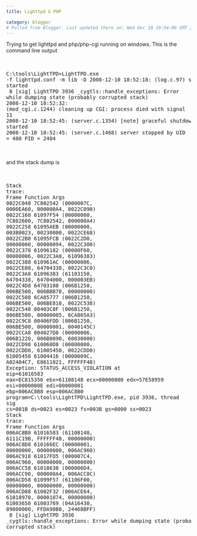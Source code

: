 ```yaml
---
title: Lighttpd & PHP

category: blogger
# Pulled from Blogger. Last updated there on: Wed Dec 10 18:54:00 GMT 2008
---
```

Trying to get lighttpd and php/php-cgi running on windows. This is the command line output<br /><br /><pre name="code" class="java"><br />C:\tools\LightTPD>LightTPD.exe -f lighttpd.conf -m lib -D 2008-12-10 18:52:18: (log.c.97) server started<br />      8 [sig] LightTPD 3936 _cygtls::handle_exceptions: Error while dumping state (probably corrupted stack)<br />2008-12-10 18:52:32: (mod_cgi.c.1244) cleaning up CGI: process died with signal 11<br />2008-12-10 18:52:45: (server.c.1354) [note] graceful shutdown started<br />2008-12-10 18:52:45: (server.c.1468) server stopped by UID = 400 PID = 2404<br /></pre><br /><br />and the stack dump is<br /><br /><pre name="code" class="java"><br />Stack trace:<br />Frame     Function  Args<br />0022C048  7C802542  (0000007C, 0000EA60, 000000A4, 0022C090)<br />0022C168  61097F54  (00000000, 7C802600, 7C802542, 000000A4)<br />0022C258  61095AEB  (00000000, 003B0023, 00230000, 0022CE68)<br />0022C2B8  61095FCB  (0022C2D0, 00000000, 00000094, 0022C300)<br />0022C378  61096182  (00000F60, 00000006, 0022C3A8, 61096383)<br />0022C388  610961AC  (00000006, 0022CE88, 64704338, 0022C3C0)<br />0022C3A8  61096383  (61103150, 64704338, 64704000, 000003EB)<br />0022C4D8  64703108  (006B1250, 006BE500, 006BBB78, 00000000)<br />0022C508  6CA85777  (006B1250, 006BE500, 006BE810, 0022C538)<br />0022C548  00403C8F  (006B1250, 006BE500, 00000005, 6CA865A3)<br />0022C9C8  00406FDD  (006B1250, 006BE500, 00000001, 0040145C)<br />0022CCA8  004027D8  (00000006, 006B1220, 006B0090, 60030000)<br />0022CD98  610060D8  (00000000, 0022CDD0, 61005450, 0022CDD0)<br />61005450  61004416  (0000009C, A02404C7, E8611021, FFFFFF48)<br />Exception: STATUS_ACCESS_VIOLATION at eip=61016583<br />eax=EC815356 ebx=61108148 ecx=00000000 edx=57E58959 esi=0000000E edi=00000001<br />ebp=006AC8B8 esp=006AC8B0 program=C:\tools\LightTPD\LightTPD.exe, pid 3936, thread sig<br />cs=001B ds=0023 es=0023 fs=003B gs=0000 ss=0023<br />Stack trace:<br />Frame     Function  Args<br />006AC8B8  61016583  (61108148, 6111C19B, FFFFFF48, 00000000)<br />006AC8D8  610166EC  (00000001, 00000000, 00000000, 006AC960)<br />006AC918  61017FD5  (000007C4, 006AC960, 00000000, 00000000)<br />006ACC58  61018638  (000006D4, 006ACC90, 000000A4, 006ACC8C)<br />006ACD58  61099F57  (61106F00, 00000000, 00000000, 00000000)<br />006ACD88  61002F32  (006ACE64, 61018970, 00001074, 00000000)<br />61003650  61003769  (04A16430, 89000000, FFDA90B0, 24468BFF)<br />      8 [sig] LightTPD 3936 _cygtls::handle_exceptions: Error while dumping state (probably corrupted stack)<br /></pre>
